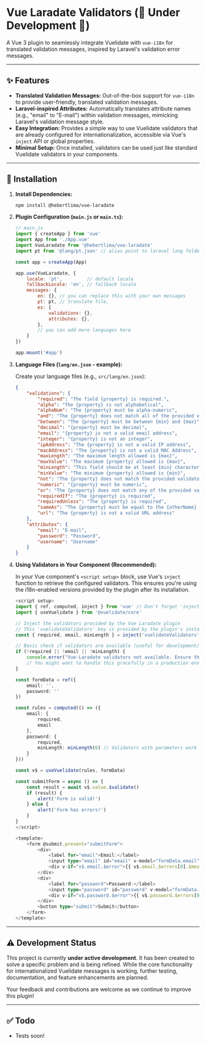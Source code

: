 # Vue Laradate Validators (🚧 Under Development 🚧)

A Vue 3 plugin to seamlessly integrate Vuelidate with `vue-i18n` for translated validation messages, inspired by Laravel's validation error messages.

---

## ✨ Features

* **Translated Validation Messages:** Out-of-the-box support for `vue-i18n` to provide user-friendly, translated validation messages.
* **Laravel-inspired Attributes:** Automatically translates attribute names (e.g., "email" to "E-mail") within validation messages, mimicking Laravel's validation message style.
* **Easy Integration:** Provides a simple way to use Vuelidate validators that are already configured for internationalization, accessible via Vue's `inject` API or global properties.
* **Minimal Setup:** Once installed, validators can be used just like standard Vuelidate validators in your components.

---

## 🚀 Installation

1.  **Install Dependencies:**

    ```bash
    npm install @hebertlima/vue-laradate
    ```

2.  **Plugin Configuration (`main.js` or `main.ts`):**

    ```javascript
    // main.js
    import { createApp } from 'vue'
    import App from './App.vue'
    import VueLaradate from '@hebertlima/vue-laradate'
    import pt from '@lang/pt.json' // alias point to laravel lang folder

    const app = createApp(App)

    app.use(VueLaradate, {
        locale: 'pt',         // default locale
        fallbackLocale: 'en', // fallback locale
        messages: {
            en: {}, // you can replace this with your own messages
            pt: pt, // translate file,
            es: {
                validations: {},
                attributes: {},
            }, 
            // you can add more languages here
        }
    })

    app.mount('#app')
    ```

3.  **Language Files (`lang/en.json` - example):**

    Create your language files (e.g., `src/lang/en.json`):

    ```json
    {
        "validations": {
            "required": "The field {property} is required.",
            "alpha": "The {property} is not alphabetical",
            "alphaNum": "The {property} must be alpha-numeric",
            "and": "The {property} does not match all of the provided validators",
            "between": "The {property} must be between {min} and {max}",
            "decimal": "{property} must be decimal",
            "email": "{property} is not a valid email address",
            "integer": "{property} is not an integer",
            "ipAddress": "The {property} is not a valid IP address",
            "macAddress": "The {property} is not a valid MAC Address",
            "maxLength": "The maximum length allowed is {max}",
            "maxValue": "The maximum {property} allowed is {max}",
            "minLength": "This field should be at least {min} characters long",
            "minValue": "The minimum {property} allowed is {min}",
            "not": "The {property} does not match the provided validator",
            "numeric": "{property} must be numeric",
            "or": "The {property} does not match any of the provided validators",
            "requiredIf": "The {property} is required",
            "requiredUnless": "The {property} is required",
            "sameAs": "The {property} must be equal to the {otherName} value",
            "url": "The {property} is not a valid URL address"
        },
        "attributes": {
            "email": "E-mail",
            "password": "Password",
            "username": "Username"
        }
    }
    ```

4.  **Using Validators in Your Component (Recommended):**

    In your Vue component's `<script setup>` block, use Vue's `inject` function to retrieve the configured validators. This ensures you're using the i18n-enabled versions provided by the plugin after its installation.

    ```ts
    <script setup>
    import { ref, computed, inject } from 'vue' // Don't forget 'inject'
    import { useVuelidate } from '@vuelidate/core'

    // Inject the validators provided by the Vue Laradate plugin
    // This 'vuelidateValidators' key is provided by the plugin's installer.
    const { required, email, minLength } = inject('vuelidateValidators') || {};

    // Basic check if validators are available (useful for development/testing)
    if (!required || !email || !minLength) {
        console.error("Vue-Laradate validators not available. Ensure the plugin is installed globally in your main.js/ts.");
        // You might want to handle this gracefully in a production environment
    }

    const formData = ref({
        email: '',
        password: ''
    })

    const rules = computed(() => ({
        email: {
            required,
            email
        },
        password: {
            required,
            minLength: minLength(6) // Validators with parameters work too!
        }
    }))

    const v$ = useVuelidate(rules, formData)

    const submitForm = async () => {
        const result = await v$.value.$validate()
        if (result) {
            alert('Form is valid!')
        } else {
            alert('Form has errors!')
        }
    }
    </script>

    <template>
        <form @submit.prevent="submitForm">
            <div>
                <label for="email">Email:</label>
                <input type="email" id="email" v-model="formData.email" @blur="v$.email.$touch" />
                <div v-if="v$.email.$error">{{ v$.email.$errors[0].$message }}</div>
            </div>
            <div>
                <label for="password">Password:</label>
                <input type="password" id="password" v-model="formData.password" @blur="v$.password.$touch" />
                <div v-if="v$.password.$error">{{ v$.password.$errors[0].$message }}</div>
            </div>
            <button type="submit">Submit</button>
        </form>
    </template>
    ```

---

## ⚠️ Development Status

This project is currently **under active development**. It has been created to solve a specific problem and is being refined. While the core functionality for internationalized Vuelidate messages is working, further testing, documentation, and feature enhancements are planned.

Your feedback and contributions are welcome as we continue to improve this plugin!

---

## ✅ Todo
- Tests soon!
